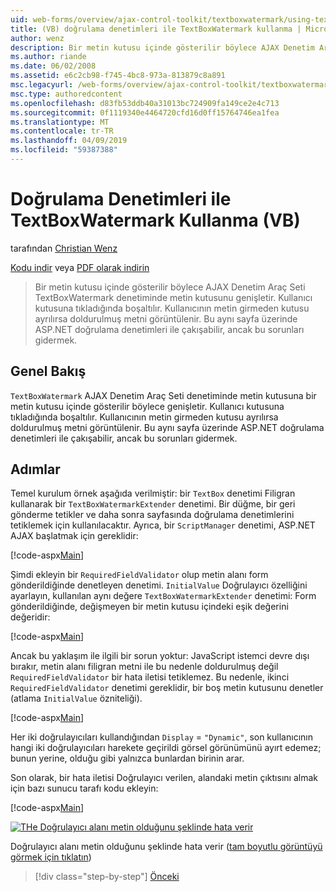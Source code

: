 ```yaml
---
uid: web-forms/overview/ajax-control-toolkit/textboxwatermark/using-textboxwatermark-with-validation-controls-vb
title: (VB) doğrulama denetimleri ile TextBoxWatermark kullanma | Microsoft Docs
author: wenz
description: Bir metin kutusu içinde gösterilir böylece AJAX Denetim Araç Seti TextBoxWatermark denetiminde metin kutusunu genişletir. Bir kullanıcı kutusuna tıkladığında, ben...
ms.author: riande
ms.date: 06/02/2008
ms.assetid: e6c2cb98-f745-4bc8-973a-813879c8a891
msc.legacyurl: /web-forms/overview/ajax-control-toolkit/textboxwatermark/using-textboxwatermark-with-validation-controls-vb
msc.type: authoredcontent
ms.openlocfilehash: d83fb53ddb40a31013bc724909fa149ce2e4c713
ms.sourcegitcommit: 0f1119340e4464720cfd16d0ff15764746ea1fea
ms.translationtype: MT
ms.contentlocale: tr-TR
ms.lasthandoff: 04/09/2019
ms.locfileid: "59387388"
---
```

# <a name="using-textboxwatermark-with-validation-controls-vb"></a>Doğrulama Denetimleri ile TextBoxWatermark Kullanma (VB)

tarafından [Christian Wenz](https://github.com/wenz)

[Kodu indir](http://download.microsoft.com/download/9/3/f/93f8daea-bebd-4821-833b-95205389c7d0/TextBoxWatermark2.vb.zip) veya [PDF olarak indirin](http://download.microsoft.com/download/b/6/a/b6ae89ee-df69-4c87-9bfb-ad1eb2b23373/textboxwatermark2VB.pdf)

> Bir metin kutusu içinde gösterilir böylece AJAX Denetim Araç Seti TextBoxWatermark denetiminde metin kutusunu genişletir. Kullanıcı kutusuna tıkladığında boşaltılır. Kullanıcının metin girmeden kutusu ayrılırsa doldurulmuş metni görüntülenir. Bu aynı sayfa üzerinde ASP.NET doğrulama denetimleri ile çakışabilir, ancak bu sorunları gidermek.


## <a name="overview"></a>Genel Bakış

`TextBoxWatermark` AJAX Denetim Araç Seti denetiminde metin kutusuna bir metin kutusu içinde gösterilir böylece genişletir. Kullanıcı kutusuna tıkladığında boşaltılır. Kullanıcının metin girmeden kutusu ayrılırsa doldurulmuş metni görüntülenir. Bu aynı sayfa üzerinde ASP.NET doğrulama denetimleri ile çakışabilir, ancak bu sorunları gidermek.

## <a name="steps"></a>Adımlar

Temel kurulum örnek aşağıda verilmiştir: bir `TextBox` denetimi Filigran kullanarak bir `TextBoxWatermarkExtender` denetimi. Bir düğme, bir geri gönderme tetikler ve daha sonra sayfasında doğrulama denetimlerini tetiklemek için kullanılacaktır. Ayrıca, bir `ScriptManager` denetimi, ASP.NET AJAX başlatmak için gereklidir:

[!code-aspx[Main](using-textboxwatermark-with-validation-controls-vb/samples/sample1.aspx)]

Şimdi ekleyin bir `RequiredFieldValidator` olup metin alanı form gönderildiğinde denetleyen denetimi. `InitialValue` Doğrulayıcı özelliğini ayarlayın, kullanılan aynı değere `TextBoxWatermarkExtender` denetimi: Form gönderildiğinde, değişmeyen bir metin kutusu içindeki eşik değerini değeridir:

[!code-aspx[Main](using-textboxwatermark-with-validation-controls-vb/samples/sample2.aspx)]

Ancak bu yaklaşım ile ilgili bir sorun yoktur: JavaScript istemci devre dışı bırakır, metin alanı filigran metni ile bu nedenle doldurulmuş değil `RequiredFieldValidator` bir hata iletisi tetiklemez. Bu nedenle, ikinci `RequiredFieldValidator` denetimi gereklidir, bir boş metin kutusunu denetler (atlama `InitialValue` özniteliği).

[!code-aspx[Main](using-textboxwatermark-with-validation-controls-vb/samples/sample3.aspx)]

Her iki doğrulayıcıları kullandığından `Display` = `"Dynamic"`, son kullanıcının hangi iki doğrulayıcıları harekete geçirildi görsel görünümünü ayırt edemez; bunun yerine, olduğu gibi yalnızca bunlardan birinin arar.

Son olarak, bir hata iletisi Doğrulayıcı verilen, alandaki metin çıktısını almak için bazı sunucu tarafı kodu ekleyin:

[!code-aspx[Main](using-textboxwatermark-with-validation-controls-vb/samples/sample4.aspx)]


[![THe Doğrulayıcı alanı metin olduğunu şeklinde hata verir](using-textboxwatermark-with-validation-controls-vb/_static/image2.png)](using-textboxwatermark-with-validation-controls-vb/_static/image1.png)

Doğrulayıcı alanı metin olduğunu şeklinde hata verir ([tam boyutlu görüntüyü görmek için tıklatın](using-textboxwatermark-with-validation-controls-vb/_static/image3.png))

> [!div class="step-by-step"]
> [Önceki](using-textboxwatermark-in-a-formview-vb.md)
